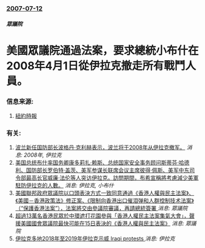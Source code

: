 ### [2007-07-12](/news/2007/07/12/index.md)

##### 眾議院
# 美國眾議院通過法案，要求總統小布什在2008年4月1日從伊拉克撤走所有戰鬥人員。




### 信息来源:

1. [紐約時報](http://www.nytimes.com/cq/2007/07/12/cq_3069.html)

### 有关:

1. [波兰新任国防部长波格丹·克利赫表示，波兰将于2008年从伊拉克撤军。](/zh/news/2007/11/17/波兰新任国防部长波格丹-克利赫表示-波兰将于2008年从伊拉克撤军.md) _消息: 2008年, 伊拉克_
2. [美国总统布什率国务卿康多莉扎·赖斯、总统国家安全事务顾问斯蒂芬·哈德利、国防部长罗伯特·盖茨、美军参谋长联席会议主席彼得·佩斯、美军中东司令部最高长官威廉·法伦等人突访伊拉克。訪問期間，布希宣稱將考慮減少美軍駐防伊拉克的人數。](/zh/news/2007/09/3/美国总统布什率国务卿康多莉扎-赖斯-总统国家安全事务顾问斯蒂芬-哈德利-国防部长罗伯特-盖茨-美军参谋长联席会议主席彼得.md) _消息: 伊拉克, 小布什_
3. [美國聯邦政府眾議院以口頭表決方式一致同意通過《香港人權與民主法案》、《美國－香港政策法》修正案、《限制向香港出口催泪弹和人群控制技术法案》（“保護香港法案”），法案將交由參議院審議，再請總統簽署 ](/zh/news/2019/10/15/美國聯邦政府眾議院以口頭表決方式一致同意通過-香港人權與民主法案-美國-香港政策法-修正案-限制向香港出口催泪弹和.md) _消息: 眾議院_
4. [超過13萬名香港民眾於中環遮打花園參與「香港人權民主法案集氣大會」，聲援美國國會眾議院最快可能在15日表決的《香港人權與民主法案》](/zh/news/2019/10/14/超過13萬名香港民眾於中環遮打花園參與-香港人權民主法案集氣大會-聲援美國國會眾議院最快可能在15日表決的-香港人權與.md) _消息: 眾議院_
5. [ 伊拉克多地2018年至2019年伊拉克示威 Iraqi protests ](/zh/news/2019/10/1/伊拉克多地2018年至2019年伊拉克示威-Iraqi-protests.md) _消息: 伊拉克_
